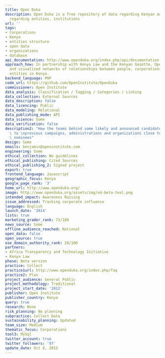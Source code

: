 ```yaml
---
title: Open Duka
description: Open Duka is a free repository of data regarding Kenyan ownership information
  regarding entities, institutions
url: ''
tags:
- Corporations
- Kenya
- entities structure
- open data
- organizations
- database
api_documentation: http://www.openduka.org/index.php/api/documentation
approach_how: In partnership with Kenya Law and the Kenyan Gazette, Open Duka scraped
  and visualized networks of relationships between people, corporations and institutional
  entities in Kenya.
backend_language: PHP
code_url: https://github.com/OpenInstitute/OpenDuka
commissioner: Open Institute
data_analysis: Classification / Tagging / Categories / Linking
data_collection: External Sources
data_description: false
data_licencing: Public
data_modeling: Relational
data_publishing_mode: API
data_science: Some
data_verification: false
description2: "How the teams behind some likely and announced candidates are connected\
  \ to \nprevious campaigns, administrations and organizations close to the \npossible\
  \ nominees"
design: Some
emails: benjamin@openinstitute.com
engineering: Some
ethical_collection: No guidelines
ethical_publishing: Cited Sources
ethical_publishing_2: Signed project
export: true
frontend_language: Javascript
geographic_focus: Kenya
google_page_rank: '3'
home_url: http://www.openduka.org/
image: http://www.openduka.org/assets/img/od-beta-teal.png
intended_impact: Awareness Raising
issue_addressed: Tracking corporate influence
language: English
launch_date: '2014'
lists: true
marketing_grader_rank: 73/100
news_source: Some
offline_audience_reached: National
open_data: false
open_source: true
ose_domain_authority_rank: 28/100
partners:
- Africa Transparency and Technology Initiative
- Kenya Law
phase: Beta version
practice: Collect
practice1url: http://www.openduka.org/index.php/faq
practice2: Plan
project_audience: General Public
project_methodology: Traditional
project_start_date: '2012'
publisher: Open Institute
publisher_country: Kenya
query: true
research: None
risk_planning: No planning
subpractice: Collect Data
sustainability_planning: Updated
team_size: Medium
thematic_focus: Corporations
tool3: MySql
twitter_account: true
twitter_followers: '97'
update_date: Oct 8, 2015
---
```

